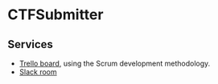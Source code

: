 # CTFSubmitter

## Services

* [Trello board](https://trello.com/b/JPaBwWRW/ctf-submitter),
  using the Scrum development methodology.
* [Slack room](https://cesena.slack.com/messages/ctfsubmitter)

